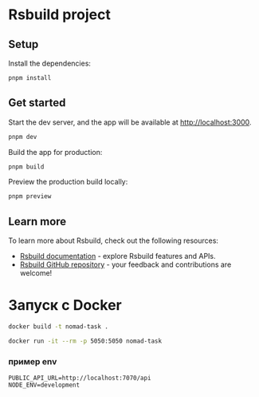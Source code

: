 # Rsbuild project

## Setup

Install the dependencies:

```bash
pnpm install
```

## Get started

Start the dev server, and the app will be available at [http://localhost:3000](http://localhost:3000).

```bash
pnpm dev
```

Build the app for production:

```bash
pnpm build
```

Preview the production build locally:

```bash
pnpm preview
```

## Learn more

To learn more about Rsbuild, check out the following resources:

- [Rsbuild documentation](https://rsbuild.rs) - explore Rsbuild features and APIs.
- [Rsbuild GitHub repository](https://github.com/web-infra-dev/rsbuild) - your feedback and contributions are welcome!


# Запуск с Docker

```bash
docker build -t nomad-task .
```

```bash
docker run -it --rm -p 5050:5050 nomad-task
```
### пример env
```dotenv
PUBLIC_API_URL=http://localhost:7070/api
NODE_ENV=development
```